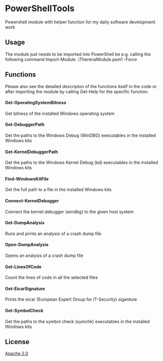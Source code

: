 # PowerShellTools

Powershell module with helper function for my daily software development work

## Usage

The module just needs to be imported into PowerShell be e.g. calling the following command
Import-Module .\TherenaModule.psm1 -Force

## Functions

Please also see the detailed descripton of the functions itself in the code or after importing 
the module by calling Get-Help for the specific function.

#### Get-OperatingSystemBitness
Get bitness of the installed Windows operating system

#### Get-DebuggerPath
Get the paths to the Windows Debug (WinDBG) executables in the installed Windows kits 

#### Get-KernelDebuggerPath
Get the paths to the Windows Kernel Debug (kd) executables in the installed Windows kits

#### Find-WindowsKitFile
Get the full path to a file in the installed Windows kits 

#### Connect-KernelDebugger
Connect the kernel debugger (windbg) to the given host system

#### Get-DumpAnalysis
Runs and prints an analysis of a crash dump file

#### Open-DumpAnalysis
Opens an analysis of a crash dump file

#### Get-LinesOfCode
Count the lines of code in all the selected files

#### Get-EicarSignature
Prints the eicar (European Expert Group for IT-Security) siganture

#### Get-SymbolCheck
Get the paths to the symbol check (symchk) executables in the installed Windows kits

## License

[Apache 2.0](https://github.com/Therena/PowerShellTools/blob/master/LICENSE)
